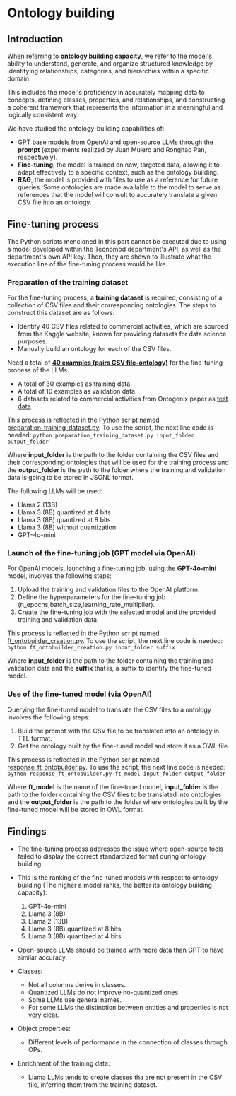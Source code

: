 # Ontology building
## Introduction
When referring to **ontology building capacity**, we refer to the model's ability to understand, generate, and organize structured knowledge by identifying relationships, categories, and hierarchies within a specific domain.

This includes the model's proficiency in accurately mapping data to concepts, defining classes, properties, and relationships, and constructing a coherent framework that represents the information in a meaningful and logically consistent way.

We have studied the ontology-building capabilities of:
* GPT base models from OpenAI and open-source LLMs through the **prompt** (experiments realized by Juan Mulero and Ronghao Pan, respectively).
* **Fine-tuning**, the model is trained on new, targeted data, allowing it to adapt effectively to a specific context, such as the ontology building.
* **RAG**, the model is provided with files to use as a reference for future queries. Some ontologies are made available to the model to serve as references that the model will consult to accurately translate a given CSV file into an ontology.

## Fine-tuning process
The Python scripts mencioned in this part cannot be executed due to using a model developed within the Tecnomod department's API, as well as the department's own API key. Then, they are shown to illustrate what the execution line of the fine-tuning process would be like.
### Preparation of the training dataset
For the fine-tuning process, a **training dataset** is required, consisting of a collection of CSV files and their corresponding ontologies. The steps to construct this dataset are as follows:
* Identify 40 CSV files related to commercial activities, which are sourced from the Kaggle website, known for providing datasets for data science purposes.
* Manually build an ontology for each of the CSV files.

Need a total of [**40 examples (pairs CSV file-ontology)**](https://gitlab.roqs.basf.net/knowledge/knowledge-graph-construction-framework/fine-tuning-and-rag/-/tree/main/Fine-tuning/ontology_building/training_files?ref_type=heads) for the fine-tuning process of the LLMs. 
* A total of 30 examples as training data.
* A total of 10 examples as validation data.
* 6 datasets related to commercial activities from Ontogenix paper as [test data](https://gitlab.roqs.basf.net/knowledge/knowledge-graph-construction-framework/fine-tuning-and-rag/-/tree/main/Fine-tuning/ontology_building/test_files?ref_type=heads).

This process is reflected in the Python script named [preparation_training_dataset.py](https://gitlab.roqs.basf.net/knowledge/knowledge-graph-construction-framework/fine-tuning-and-rag/-/blob/main/Fine-tuning/ontology_building/scripts/preparation_training_dataset.py?ref_type=heads). To use the script, the next line code is needed:
`python preparation_training_dataset.py input_folder output_folder`

Where **input_folder** is the path to the folder containing the CSV files and their corresponding ontologies that will be used for the training process and the **output_folder** is the path to the folder where the training and validation data is going to be stored in JSONL format.

The following LLMs will be used:
* Llama 2 (13B)
* Llama 3 (8B) quantized at 4 bits
* Llama 3 (8B) quantized at 8 bits
* Llama 3 (8B) without quantization
* GPT-4o-mini

### Launch of the fine-tuning job (GPT model via OpenAI)
For OpenAI models, launching a fine-tuning job, using the **GPT-4o-mini** model, involves the following steps:
1. Upload the training and validation files to the OpenAI platform.
2. Define the hyperparameters for the fine-tuning job (n_epochs,batch_size,learning_rate_multiplier).
3. Create the fine-tuning job with the selected model and the provided training and validation data.
 
This process is reflected in the Python script named [ft_ontobuilder_creation.py](https://gitlab.roqs.basf.net/knowledge/knowledge-graph-construction-framework/fine-tuning-and-rag/-/blob/main/Fine-tuning/ontology_building/scripts/ft_ontobuilder_creation.py?ref_type=heads). To use the script, the next line code is needed:
`python ft_ontobuilder_creation.py input_folder suffix`

Where **input_folder** is the path to the folder containing the training and validation data and the **suffix** that is, a suffix to identify the fine-tuned model. 

### Use of the fine-tuned model (via OpenAI)
Querying the fine-tuned model to translate the CSV files to a ontology involves the following steps:
1. Build the prompt with the CSV file to be translated into an ontology in TTL format.
2. Get the ontology built by the fine-tuned model and store it as a OWL file.

This process is reflected in the Python script named [response_ft_ontobuilder.py](https://gitlab.roqs.basf.net/knowledge/knowledge-graph-construction-framework/fine-tuning-and-rag/-/blob/main/Fine-tuning/ontology_building/scripts/response_ft_ontobuilder.py?ref_type=heads). To use the script, the next line code is needed:
`python response_ft_ontobuilder.py ft_model input_folder output_folder`

Where **ft_model** is the name of the fine-tuned model, **input_folder** is the path to the folder containing the CSV files to be translated into ontologies and the **output_folder** is the path to the folder where ontologies built by the fine-tuned model will be stored in OWL format.

## Findings
* The fine-tuning process addresses the issue where open-source tools failed to display the correct standardized format during ontology building.
* This is the ranking of the fine-tuned models with respect to ontology building (The higher a model ranks, the better its ontology building capacity):
    1. GPT-4o-mini
    2. Llama 3 (8B)
    3. Llama 2 (13B)
    4. Llama 3 (8B) quantized at 8 bits
    5. Llama 3 (8B) quantized at 4 bits

* Open-source LLMs should be trained with more data than GPT to have similar accuracy.
* Classes:
    - Not all columns derive in classes.
    - Quantized LLMs do not improve no-quantized ones.
    - Some LLMs use general names.
    - For some LLMs the distinction between entities and properties is not very clear.
* Object properties:
    - Different levels of performance in the connection of classes through OPs.
* Enrichment of the training data:
    - Llama LLMs tends to create classes tha are not present in the CSV file, inferring them from the training dataset.







